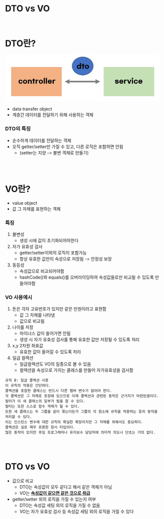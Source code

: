 # DTO vs VO

<br/>

# DTO란?
![dto](res/dto.jpg)
- data transfer object
- 계층간 데이터를 전달하기 위해 사용하는 객체

### DTO의 특징
- 순수하게 데이터를 전달하는 객체
- 오직 getter/setter만 가질 수 있고, 다른 로직은 포함하면 안됨
    - (setter는 지양 -> 불변 객체로 만들기)

<br/><br/>

# VO란?
- value object
- 값 그 자체를 표현하는 객체


### 특징
1. 불변성
    - 생성 시에 값이 초기화되어야한다
2. 자가 유효성 검사
    - getter/setter이외의 로직이 포함가능
    - 항상 유효한 값만이 속성으로 저장됨 -> 안정성 보장
3. 동등성
    - 속성값으로 비교되어야함
    - hashCode()와 equals()를 오버라이딩하여 속성값들로만 비교될 수 있도록 만들어야함

### VO 사용예시
1. 돈은 각자 고유번호가 있지만 같은 만원이라고 표현함
    - 값 그 자체를 나타냄
    - 값으로 비교됨
2. 나이를 저장
    - 마이너스 값이 들어가면 안됨
    - 생성 시 자가 유효성 검사를 통해 유효한 값만 저장될 수 있도록 처리
3. x,y 2차원 좌표값
    - 유효한 값이 들어갈 수 있도록 처리
4. 일급 컬렉션
    - 일급컬렉션도 VO의 일종으로 볼 수 있음
    - 컬렉션을 속성으로 가지는 클래스를 만들어 자가유효성을 검사함

```
규칙 8: 일급 콜렉션 사용
이 규칙의 적용은 간단하다.
콜렉션을 포함한 클래스는 반드시 다른 멤버 변수가 없어야 한다.
각 콜렉션은 그 자체로 포장돼 있으므로 이제 콜렉션과 관련된 동작은 근거지가 마련된셈이다.
필터가 이 새 클래스의 일부가 됨을 알 수 있다.
필터는 또한 스스로 함수 객체가 될 수 있다.
또한 새 클래스는 두 그룹을 같이 묶는다든가 그룹의 각 원소에 규칙을 적용하는 등의 동작을 처리할 수 있다.
이는 인스턴스 변수에 대한 규칙의 확실한 확장이지만 그 자체를 위해서도 중요하다.
콜렉션은 실로 매우 유용한 원시 타입이다.
많은 동작이 있지만 후임 프로그래머나 유지보수 담당자에 의미적 의도나 단초는 거의 없다.
```


<br/><br/>

# DTO vs VO

- 값으로 비교
    - DTO는 속성값이 모두 같다고 해서 같은 객체가 아님
    - VO는 <u>**속성값이 같으면 같은 것으로 취급**</u>
- getter/setter 외의 로직을 가질 수 있는지 여부
    - DTO는 속성값 세팅 외의 로직을 가질 수 없음
    - VO는 자가 유효성 검사 등 속성값 세팅 외의 로직을 가질 수 있다

